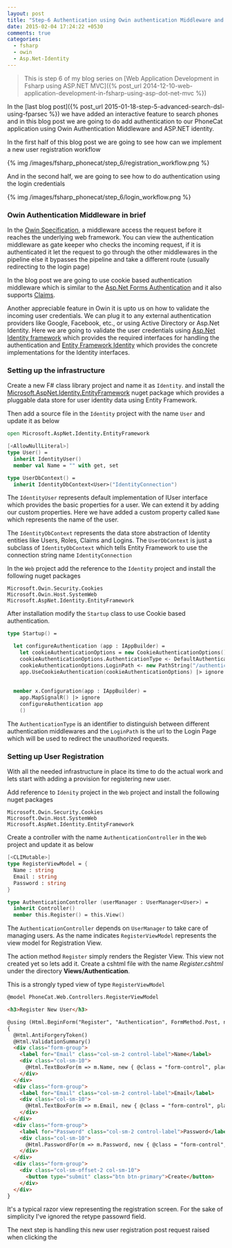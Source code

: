```yaml
---
layout: post
title: "Step-6 Authentication using Owin authentication Middleware and ASP.NET Identity"
date: 2015-02-04 17:24:22 +0530
comments: true
categories: 
  - fsharp
  - owin
  - Asp.Net-Identity
---
```


> This is step 6 of my blog series on [Web Application Development in Fsharp using ASP.NET MVC]({% post_url 2014-12-10-web-application-development-in-fsharp-using-asp-dot-net-mvc %})

In the [last blog post]({% post_url 2015-01-18-step-5-advanced-search-dsl-using-fparsec %}) we have added an interactive feature to search phones and in this blog post we are going to do add authentication to our PhoneCat application using Owin Authentication Middleware and ASP.NET identity.

In the first half of this blog post we are going to see how can we implement a new user registration workflow 

{% img /images/fsharp_phonecat/step_6/registration_workflow.png %}

And in the second half, we are going to see how to do authentication using the login credentials

{% img /images/fsharp_phonecat/step_6/login_workflow.png %}

### Owin Authentication Middleware in brief

In the [Owin Specification](https://msdn.microsoft.com/en-us/magazine/dn451439.aspx), a middleware access the request before it reaches the underlying web framework. You can view the authentication middleware as gate keeper who checks the incoming request, if it is authenticated it let the request to go through the other middlewares in the pipeline else it bypasses the pipeline and take a different route (usually redirecting to the login page)

In the blog post we are going to use cookie based authentication middleware which is similar to the [Asp.Net Forms Authentication](https://msdn.microsoft.com/en-us/library/7t6b43z4%28v=vs.140%29.aspx) and it also supports [Claims](https://msdn.microsoft.com/en-us/library/system.security.claims.claim(v=vs.110).aspx).

Another appreciable feature in Owin it is upto us on how to validate the incoming user credentials. We can plug it to any external authentication providers like Google, Facebook, etc., or using Active Directory or Asp.Net Identity. Here we are going to validate the user credentials using [Asp.Net Identity framework](http://odetocode.com/blogs/scott/archive/2013/11/25/asp-net-core-identity.aspx) which provides the required interfaces for handling the authentication and [Entity Framework Identity](http://odetocode.com/blogs/scott/archive/2014/01/03/asp-net-identity-with-the-entity-framework.aspx) which provides the concrete implementations for the Identity interfaces.

### Setting up the infrastructure

Create a new F# class library project and name it as ```Identity```. and install the [Microsoft.AspNet.Identity.EntityFramework](https://www.nuget.org/packages/Microsoft.AspNet.Identity.EntityFramework/) nuget package which provides a pluggable data store for user identity data using Entity Framework.

Then add a source file in the ```Identity``` project with the name ```User``` and update it as below

```fsharp
open Microsoft.AspNet.Identity.EntityFramework

[<AllowNullLiteral>]
type User() = 
  inherit IdentityUser()
  member val Name = "" with get, set

type UserDbContext() =
  inherit IdentityDbContext<User>("IdentityConnection")
```

The ```IdentityUser``` represents default implementation of IUser interface which provides the basic properties for a user. We can extend it by adding our custom properties. Here we have added a custom property called ```Name``` which represents the name of the user.

The ```IdentityDbContext``` represents the data store abstraction of Identity entities like Users, Roles, Claims and Logins. The ```UserDbContext``` is just a subclass of ```IdentityDbContext``` which tells Entity Framework to use the connection string name ```IdentityConnection```

In the ```Web``` project add the reference to the ```Identity``` project and install the following nuget packages

```text
Microsoft.Owin.Security.Cookies
Microsoft.Owin.Host.SystemWeb
Microsoft.AspNet.Identity.EntityFramework
```

After installation modify the ```Startup``` class to use Cookie based authentication.

```fsharp
type Startup() = 

  let configureAuthentication (app : IAppBuilder) =
    let cookieAuthenticationOptions = new CookieAuthenticationOptions()
    cookieAuthenticationOptions.AuthenticationType <- DefaultAuthenticationTypes.ApplicationCookie 
    cookieAuthenticationOptions.LoginPath <- new PathString("/authentication/login")
    app.UseCookieAuthentication(cookieAuthenticationOptions) |> ignore
    
  
  member x.Configuration(app : IAppBuilder) = 
    app.MapSignalR() |> ignore
    configureAuthentication app
    ()
```
The ```AuthenticationType``` is an identifier to distinguish between different authentication middlewares and the ```LoginPath``` is the url to the Login Page which will be used to redirect the unauthorized requests.

### Setting up User Registration

With all the needed infrastructure in place its time to do the actual work and lets start with adding a provision for registering new user.

Add reference to ```Idenity``` project in the ```Web``` project and install the following nuget packages

```text
Microsoft.Owin.Security.Cookies
Microsoft.Owin.Host.SystemWeb
Microsoft.AspNet.Identity.EntityFramework
```

Create a controller with the name ```AuthenticationController``` in the ```Web``` project and update it as below

```fsharp
[<CLIMutable>]
type RegisterViewModel = {
  Name : string
  Email : string
  Password : string
}

type AuthenticationController (userManager : UserManager<User>) = 
  inherit Controller()
  member this.Register() = this.View()

```
The ```AuthenticationController``` depends on ```UserManager``` to take care of managing users. As the name indicates ```RegisterViewModel``` represents the view model for Registration View.

The action method ```Register``` simply renders the Register View. This view not created yet so lets add it. Create a cshtml file with the name *Register.cshtml* under the directory **Views/Authentication**. 

This is a strongly typed view of type ```RegisterViewModel```

```html
@model PhoneCat.Web.Controllers.RegisterViewModel

<h3>Register New User</h3>

@using (Html.BeginForm("Register", "Authentication", FormMethod.Post, new { @class = "form-horizontal" }))
{
  @Html.AntiForgeryToken()
  @Html.ValidationSummary()
  <div class="form-group">
    <label for="Email" class="col-sm-2 control-label">Name</label>
    <div class="col-sm-10">
      @Html.TextBoxFor(m => m.Name, new { @class = "form-control", placholder = "Name" })
    </div>
  </div>
  <div class="form-group">
    <label for="Email" class="col-sm-2 control-label">Email</label>
    <div class="col-sm-10">
      @Html.TextBoxFor(m => m.Email, new { @class = "form-control", placholder = "Email" })
    </div>
  </div>
  <div class="form-group">
    <label for="Password" class="col-sm-2 control-label">Password</label>
    <div class="col-sm-10">
      @Html.PasswordFor(m => m.Password, new { @class = "form-control", placholder = "Password" })
    </div>
  </div>
  <div class="form-group">
    <div class="col-sm-offset-2 col-sm-10">
      <button type="submit" class="btn btn-primary">Create</button>
    </div>
  </div>
}
```
It's a typical razor view representing the registration screen. For the sake of simplicity I've ignored the retype passowrd field. 

The next step is handling this new user registration post request raised when clicking the  

